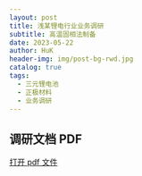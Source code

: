 ```yaml
---
layout: post
title: 浅某锂电行业业务调研
subtitle: 高温固相法制备
date: 2023-05-22
author: HuK
header-img: img/post-bg-rwd.jpg
catalog: true
tags:
  - 三元锂电池
  - 正极材料
  - 业务调研
---
```


## 调研文档 PDF

[打开 pdf 文件](/img/汉尧业务调研反馈.pdf)
